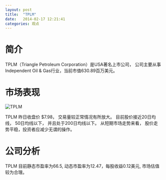 ```yaml
---
layout: post
title:  "TPLM"
date:   2014-02-17 12:21:41
categories: 观点
---
```


# 简介
TPLM（Triangle Petroleum Corporation）是USA著名上市公司，
公司主要从事Independent Oil & Gas行业，当前市值630.89百万美元。

# 市场表现

![TPLM](http://finviz.com/chart.ashx?t=TPLM&ty=c&ta=1&p=d&s=l)

TPLM 昨日收盘价 $7.98，
交易量较正常情况有所放大。
目前股价接近20日均线，
50日均线以下，
并且处于200日均线以下。
从短期市场走势来看，
股价走势平稳，投资者应减少无谓的操作。

# 公司分析
TPLM 目前静态市盈率为66.5, 动态市盈率为12.47，每股收益0.12美元,
市场估值较为合理。
